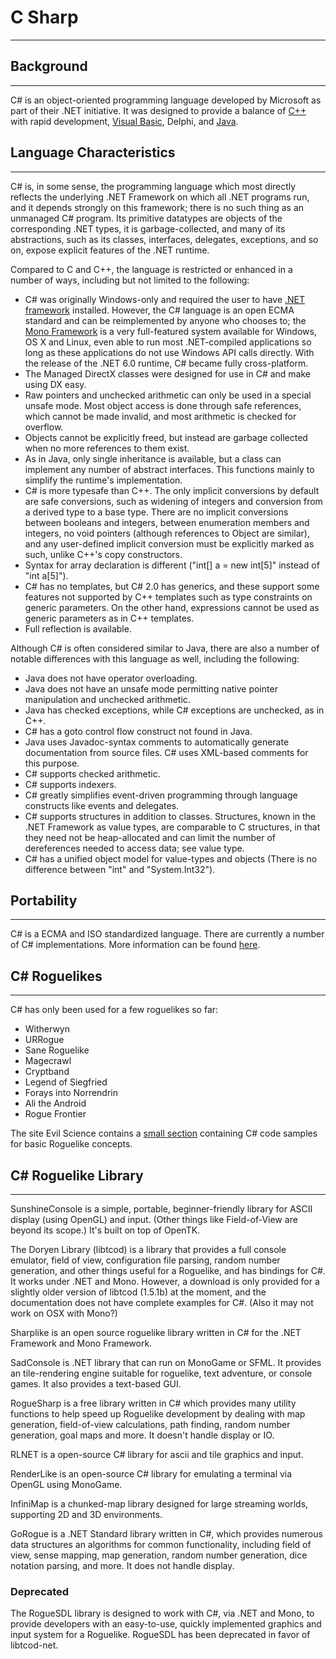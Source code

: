 # C Sharp

---

## Background

---

C# is an object-oriented programming language developed by Microsoft as part of their .NET initiative. It was designed to provide a balance of [C++](c++.md) with rapid development, [Visual Basic](visual_basic.md), Delphi, and [Java](java.md).

## Language Characteristics

---

C# is, in some sense, the programming language which most directly reflects the underlying .NET Framework on which all .NET programs run, and it depends strongly on this framework; there is no such thing as an unmanaged C# program. Its primitive datatypes are objects of the corresponding .NET types, it is garbage-collected, and many of its abstractions, such as its classes, interfaces, delegates, exceptions, and so on, expose explicit features of the .NET runtime.

Compared to C and C++, the language is restricted or enhanced in a number of ways, including but not limited to the following:

- C# was originally Windows-only and required the user to have [.NET framework](dotnet_framework.md) installed. However, the C# language is an open ECMA standard and can be reimplemented by anyone who chooses to; the [Mono Framework](http://www.mono-project.com/Main_Page) is a very full-featured system available for Windows, OS X and Linux, even able to run most .NET-compiled applications so long as these applications do not use Windows API calls directly. With the release of the .NET 6.0 runtime, C# became fully cross-platform.
- The Managed DirectX classes were designed for use in C# and make using DX easy.
- Raw pointers and unchecked arithmetic can only be used in a special unsafe mode. Most object access is done through safe references, which cannot be made invalid, and most arithmetic is checked for overflow.
- Objects cannot be explicitly freed, but instead are garbage collected when no more references to them exist.
- As in Java, only single inheritance is available, but a class can implement any number of abstract interfaces. This functions mainly to simplify the runtime's implementation.
- C# is more typesafe than C++. The only implicit conversions by default are safe conversions, such as widening of integers and conversion from a derived type to a base type. There are no implicit conversions between booleans and integers, between enumeration members and integers, no void pointers (although references to Object are similar), and any user-defined implicit conversion must be explicitly marked as such, unlike C++'s copy constructors.
- Syntax for array declaration is different ("int[] a = new int[5]" instead of "int a[5]").
- C# has no templates, but C# 2.0 has generics, and these support some features not supported by C++ templates such as type constraints on generic parameters. On the other hand, expressions cannot be used as generic parameters as in C++ templates.
- Full reflection is available.

Although C# is often considered similar to Java, there are also a number of notable differences with this language as well, including the following:

- Java does not have operator overloading.
- Java does not have an unsafe mode permitting native pointer manipulation and unchecked arithmetic.
- Java has checked exceptions, while C# exceptions are unchecked, as in C++.
- C# has a goto control flow construct not found in Java.
- Java uses Javadoc-syntax comments to automatically generate documentation from source files. C# uses XML-based comments for this purpose.
- C# supports checked arithmetic.
- C# supports indexers.
- C# greatly simplifies event-driven programming through language constructs like events and delegates.
- C# supports structures in addition to classes. Structures, known in the .NET Framework as value types, are comparable to C structures, in that they need not be heap-allocated and can limit the number of dereferences needed to access data; see value type.
- C# has a unified object model for value-types and objects (There is no difference between "int" and "System.Int32").

## Portability

---

C# is a ECMA and ISO standardized language. There are currently a number of C# implementations. More information can be found [here](http://en.wikipedia.org/wiki/C_Sharp#Implementations).

## C# Roguelikes

---

C# has only been used for a few roguelikes so far:

- Witherwyn
- URRogue
- Sane Roguelike
- Magecrawl
- Cryptband
- Legend of Siegfried
- Forays into Norrendrin
- Ali the Android
- Rogue Frontier

The site Evil Science contains a [small section](http://www.evilscience.co.uk/?cat=5) containing C# code samples for basic Roguelike concepts.

## C# Roguelike Library

---

SunshineConsole is a simple, portable, beginner-friendly library for ASCII display (using OpenGL) and input. (Other things like Field-of-View are beyond its scope.) It's built on top of OpenTK.

The Doryen Library (libtcod) is a library that provides a full console emulator, field of view, configuration file parsing, random number generation, and other things useful for a Roguelike, and has bindings for C#. It works under .NET and Mono. However, a download is only provided for a slightly older version of libtcod (1.5.1b) at the moment, and the documentation does not have complete examples for C#. (Also it may not work on OSX with Mono?)

Sharplike is an open source roguelike library written in C# for the .NET Framework and Mono Framework.

SadConsole is .NET library that can run on MonoGame or SFML. It provides an tile-rendering engine suitable for roguelike, text adventure, or console games. It also provides a text-based GUI.

RogueSharp is a free library written in C# which provides many utility functions to help speed up Roguelike development by dealing with map generation, field-of-view calculations, path finding, random number generation, goal maps and more. It doesn't handle display or IO.

RLNET is a open-source C# library for ascii and tile graphics and input.

RenderLike is an open-source C# library for emulating a terminal via OpenGL using MonoGame.

InfiniMap is a chunked-map library designed for large streaming worlds, supporting 2D and 3D environments.

GoRogue is a .NET Standard library written in C#, which provides numerous data structures an algorithms for common functionality, including field of view, sense mapping, map generation, random number generation, dice notation parsing, and more. It does not handle display.

### Deprecated

The RogueSDL library is designed to work with C#, via .NET and Mono, to provide developers with an easy-to-use, quickly implemented graphics and input system for a Roguelike. RogueSDL has been deprecated in favor of libtcod-net.
